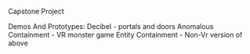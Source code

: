 Capstone Project


Demos And Prototypes: 
Decibel - portals and doors
Anomalous Containment - VR monster game
Entity Containment - Non-Vr version of above
